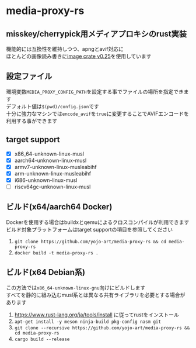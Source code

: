 # media-proxy-rs
## misskey/cherrypick用メディアプロキシのrust実装
機能的には互換性を維持しつつ、apngとavif対応に  
ほとんどの画像読み書きに[image crate v0.25](https://crates.io/crates/image/0.25.1)を使用しています

## 設定ファイル
環境変数`MEDIA_PROXY_CONFIG_PATH`を設定する事でファイルの場所を指定できます  
デフォルト値は`$(pwd)/config.json`です  
十分に強力なマシンでは`encode_avif`を`true`に変更することでAVIFエンコードを利用する事ができます

## target support
- [x] x86_64-unknown-linux-musl
- [x] aarch64-unknown-linux-musl
- [x] armv7-unknown-linux-musleabihf
- [x] arm-unknown-linux-musleabihf
- [x] i686-unknown-linux-musl
- [ ] riscv64gc-unknown-linux-musl

## ビルド(x64/aarch64 Docker)
Dockerを使用する場合はbuildxとqemuによるクロスコンパイルが利用できます  
ビルド対象プラットフォームはtarget supportの項目を参照してください
1. `git clone https://github.com/yojo-art/media-proxy-rs && cd media-proxy-rs`
2. `docker build -t media-proxy-rs .`

## ビルド(x64 Debian系)
この方法では`x86_64-unknown-linux-gnu`向けにビルドします  
すべてを静的に組み込むmusl系とは異なる共有ライブラリを必要とする場合があります
1. https://www.rust-lang.org/ja/tools/install に従ってrustをインストール
1. `apt-get install -y meson ninja-build pkg-config nasm git`
2. `git clone --recursive https://github.com/yojo-art/media-proxy-rs && cd media-proxy-rs`
3. `cargo build --release`
